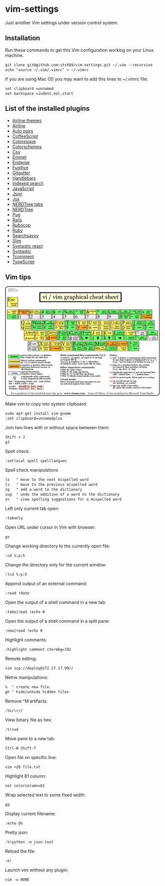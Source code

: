 # vim-settings
Just another Vim settings under version control system.

## Installation
Run these commands to get this Vim configuration working on your Linux machine.

    git clone git@github.com:stsh89/vim-settings.git ~/.vim --recursive
    echo "source ~/.vim/.vimrc" > ~/.vimrc

If you are using Mac OS you may want to add this lines to ~/.vimrc file:

    set clipboard =unnamed
    set backspace =indent,eol,start

## List of the installed plugins
  * [Airline themes](https://github.com/vim-airline/vim-airline-themes/tree/5bfa07ae06cbf3e73a137c2953e9877167e5986b)
  * [Airline](https://github.com/vim-airline/vim-airline/tree/53c8aa4fd67d4c0c06ea3f58134fdbc92672f737)
  * [Auto pairs](https://github.com/jiangmiao/auto-pairs/tree/84518168107c34fb540ee4f8cde743ceaf682bae)
  * [CoffeeScript](https://github.com/kchmck/vim-coffee-script/tree/b91dbe92ad794a85a03b089f384fa324ff4e0c3d)
  * [Coloresque](https://github.com/gko/vim-coloresque/tree/0c21b1469993e610600e88e734ffe90b9c10a514)
  * [Colorschemes](https://github.com/flazz/vim-colorschemes/tree/b8dff40f69f1873effbed97c759a8452ecb240ed)
  * [Csv](https://github.com/chrisbra/csv.vim/tree/c2b5a86b0b3105aec0800e146983041d52589595)
  * [Emmet](https://github.com/mattn/emmet-vim/tree/44906fb16eb276622f1b8dbb3ab3062310a5b34c)
  * [Endwise](https://github.com/tpope/vim-endwise/tree/0067ceda37725d01b7bd5bf249d63b1b5d4e2ab4)
  * [Fugitive](https://github.com/tpope/vim-fugitive/tree/b754bc2031f21a532c083dd0d072ba373bbe3a37)
  * [Gitgutter](https://github.com/airblade/vim-gitgutter/tree/1742a8f568df549f4daeda90174b54d0c371501f)
  * [Handlebars](https://github.com/nono/vim-handlebars/tree/1eeeff8ade7b5008e7a213cc7eb9c7e1bed52bef)
  * [Indexed search](https://github.com/henrik/vim-indexed-search/tree/1d93f47eb4635a09f8b16e317ad65c98af2ee2cc)
  * [JavaScript](https://github.com/pangloss/vim-javascript/tree/5e024dc2e5b2d7e2a8b4d6446a0ed14352c2fa06)
  * [Json](https://github.com/elzr/vim-json/tree/f5e3181d0b33a9c51377bb7ea8492feddca8b503)
  * [Jsx](https://github.com/mxw/vim-jsx/tree/eb656ed96435ccf985668ebd7bb6ceb34b736213)
  * [NERDTree tabs](https://github.com/jistr/vim-nerdtree-tabs/tree/5a91230193fea7f9c8d792cb5c635998d868337d)
  * [NERDTree](https://github.com/scrooloose/nerdtree/tree/eee431dbd44111c858c6d33ffd366cae1f17f8b3)
  * [Pug](https://github.com/digitaltoad/vim-pug/tree/cc1bddc890f4856aa0511fdfd7c55d2e66f688b5)
  * [Rails](https://github.com/tpope/vim-rails/tree/09ffc844ef959ffe133d0994641ade192531007e)
  * [Rubocop](https://github.com/ngmy/vim-rubocop/tree/1c57918086d22cc9db829125f6b78226feae86a3)
  * [Ruby](https://github.com/vim-ruby/vim-ruby/tree/e865f7cacf05908668ed07be2db553f4fb4d56fd)
  * [Searchsavvy](https://github.com/idbrii/vim-searchsavvy/tree/706839044e326c0910f05543fabd3530a99ca9e4)
  * [Slim](https://github.com/slim-template/vim-slim/tree/df26386b46b455f0c837c3ba30d1771204f209ca)
  * [Syntastic react](https://github.com/jaxbot/syntastic-react/tree/b5048cacd21cda76bd595447a84d80679f51464b)
  * [Syntastic](https://github.com/vim-syntastic/syntastic/tree/dfb263775bbf1d43350591b84bc53c925dcb7430)
  * [Tcomment](https://github.com/tomtom/tcomment_vim/tree/a30434a3d2c7c74e2708a3bc800c5c14c1e6625e)
  * [TypeScript](https://github.com/leafgarland/typescript-vim/tree/7e25a901af7cd993498cc9ecfc833ca2ac21db7a)


## Vim tips

![vim cheat sheet](vi-vim-cheat-sheet.gif)

Make vim to copy into system clipboard:

    sudo apt-get install vim-gnome
    :set clipboard=unnamedplus

Join two lines with or without space between them:

    Shift + J
    gJ

Spell check:

    :setlocal spell spelllang=en

Spell check manipulations

    ]s   " move to the next mispelled word
    [s   " move to the previous mispelled word
    zg   " add a word to the dictionary
    zug  " undo the addition of a word to the dictionary
    z=   " view spelling suggestions for a mispelled word

Left only current tab open:

    :tabonly

Open URL under cursor in Vim with browser:

    gx

Change working directory to the currently open file:

    :cd %:p:h

Change the directory only for the current window:

    :lcd %:p:h

Append output of an external command:

    :read !date

Open the output of a shell command in a new tab:

    :tabe|read !echo #

Open the output of a shell command in a split pane:

    :new|read !echo #

Highlight comments:

    :highlight comment ctermbg=192

Remote editing:

    vim scp://deploy@172.17.17.99//

Netrw manipulations:

    %  " create new file.
    gh " hide/unhide hidden files

Remove ^M artifacts:

    :%s/\r//

View binary file as hex:

    :%!xxd

Move pane to a new tab:

    Ctrl-W Shift-T

Open file on specific line:

    vim +20 file.txt

Highlight 81 column:

    set colorcolumn=81

Wrap selected text to some fixed width:

    gq

Display current filename:

    :echo @%

Pretty json:

    :%!python -m json.tool

Reload the file:

    :e!

Launch vim without any plugin:

    vim -u NONE
